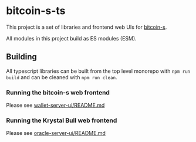 # bitcoin-s-ts

This project is a set of libraries and frontend web UIs for [bitcoin-s](https://github.com/bitcoin-s/bitcoin-s/).

All modules in this project build as ES modules (ESM).

## Building

All typescript libraries can be built from the top level monorepo  with `npm run build` and can be cleaned with `npm run clean`.

### Running the bitcoin-s web frontend

Please see [wallet-server-ui/README.md](wallet-server-ui/README.md)

### Running the Krystal Bull web frontend

Please see [oracle-server-ui/README.md](oracle-server-ui/README.md)
